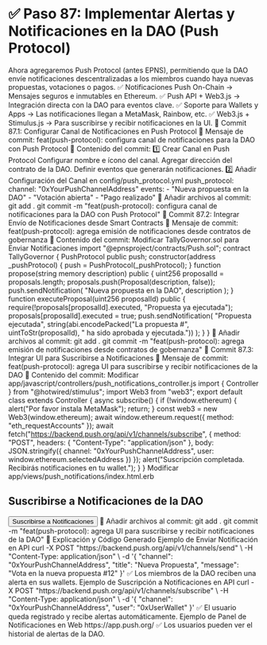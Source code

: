 # ✅ Paso 87: Implementar Alertas y Notificaciones en la DAO (Push Protocol)

Ahora agregaremos Push Protocol (antes EPNS), permitiendo que la DAO envíe notificaciones descentralizadas a los miembros cuando haya nuevas propuestas, votaciones o pagos.
✅ Notificaciones Push On-Chain → Mensajes seguros e inmutables en Ethereum.
✅ Push API + Web3.js → Integración directa con la DAO para eventos clave.
✅ Soporte para Wallets y Apps → Las notificaciones llegan a MetaMask, Rainbow, etc.
✅ Web3.js + Stimulus.js → Para suscribirse y recibir notificaciones en la UI.
📌 Commit 87.1: Configurar Canal de Notificaciones en Push Protocol
🔹 Mensaje de commit:
feat(push-protocol): configura canal de notificaciones para la DAO con Push Protocol
🔹 Contenido del commit:
1️⃣ Crear Canal en Push Protocol
    Configurar nombre e ícono del canal.
    Agregar dirección del contrato de la DAO.
    Definir eventos que generarán notificaciones.
2️⃣ Añadir Configuración del Canal en config/push_protocol.yml
push_protocol:
  channel: "0xYourPushChannelAddress"
  events:
    - "Nueva propuesta en la DAO"
    - "Votación abierta"
    - "Pago realizado"
🔹 Añadir archivos al commit:
git add .
git commit -m "feat(push-protocol): configura canal de notificaciones para la DAO con Push Protocol"
📌 Commit 87.2: Integrar Envío de Notificaciones desde Smart Contracts
🔹 Mensaje de commit:
feat(push-protocol): agrega emisión de notificaciones desde contratos de gobernanza
🔹 Contenido del commit:
Modificar TallyGovernor.sol para Enviar Notificaciones
import "@epnsproject/contracts/Push.sol";
contract TallyGovernor {
    PushProtocol public push;
    constructor(address _pushProtocol) {
        push = PushProtocol(_pushProtocol);
    }
    function propose(string memory description) public {
        uint256 proposalId = proposals.length;
        proposals.push(Proposal(description, false));
        push.sendNotification(
            "Nueva propuesta en la DAO",
            description
        );
    }
    function executeProposal(uint256 proposalId) public {
        require(!proposals[proposalId].executed, "Propuesta ya ejecutada");
        proposals[proposalId].executed = true;
        push.sendNotification(
            "Propuesta ejecutada",
            string(abi.encodePacked("La propuesta #", uintToStr(proposalId), " ha sido aprobada y ejecutada."))
        );
    }
}
🔹 Añadir archivos al commit:
git add .
git commit -m "feat(push-protocol): agrega emisión de notificaciones desde contratos de gobernanza"
📌 Commit 87.3: Integrar UI para Suscribirse a Notificaciones
🔹 Mensaje de commit:
feat(push-protocol): agrega UI para suscribirse y recibir notificaciones de la DAO
🔹 Contenido del commit:
Modificar app/javascript/controllers/push_notifications_controller.js
import { Controller } from "@hotwired/stimulus";
import Web3 from "web3";
export default class extends Controller {
  async subscribe() {
    if (!window.ethereum) {
      alert("Por favor instala MetaMask");
      return;
    }
    const web3 = new Web3(window.ethereum);
    await window.ethereum.request({ method: "eth_requestAccounts" });
    await fetch("https://backend.push.org/api/v1/channels/subscribe", {
      method: "POST",
      headers: { "Content-Type": "application/json" },
      body: JSON.stringify({
        channel: "0xYourPushChannelAddress",
        user: window.ethereum.selectedAddress
      })
    });
    alert("Suscripción completada. Recibirás notificaciones en tu wallet.");
  }
}
Modificar app/views/push_notifications/index.html.erb
<h2>Suscribirse a Notificaciones de la DAO</h2>
<button data-controller="push-notifications" data-action="click->push-notifications#subscribe">
  Suscribirse a Notificaciones
</button>
🔹 Añadir archivos al commit:
git add .
git commit -m "feat(push-protocol): agrega UI para suscribirse y recibir notificaciones de la DAO"
📝 Explicación y Código Generado
Ejemplo de Enviar Notificación en API
curl -X POST "https://backend.push.org/api/v1/channels/send" \
  -H "Content-Type: application/json" \
  -d '{ "channel": "0xYourPushChannelAddress", "title": "Nueva Propuesta", "message": "Vota en la nueva propuesta #12" }'
✅ Los miembros de la DAO reciben una alerta en sus wallets.
Ejemplo de Suscripción a Notificaciones en API
curl -X POST "https://backend.push.org/api/v1/channels/subscribe" \
  -H "Content-Type: application/json" \
  -d '{ "channel": "0xYourPushChannelAddress", "user": "0xUserWallet" }'
✅ El usuario queda registrado y recibe alertas automáticamente.
Ejemplo de Panel de Notificaciones en Web
https://app.push.org/
✅ Los usuarios pueden ver el historial de alertas de la DAO.
